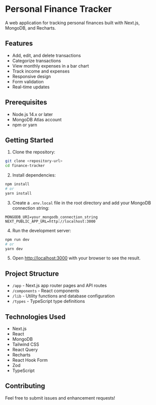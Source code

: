 # Personal Finance Tracker

A web application for tracking personal finances built with Next.js, MongoDB, and Recharts.

## Features

- Add, edit, and delete transactions
- Categorize transactions
- View monthly expenses in a bar chart
- Track income and expenses
- Responsive design
- Form validation
- Real-time updates

## Prerequisites

- Node.js 14.x or later
- MongoDB Atlas account
- npm or yarn

## Getting Started

1. Clone the repository:

```bash
git clone <repository-url>
cd finance-tracker
```

2. Install dependencies:

```bash
npm install
# or
yarn install
```

3. Create a `.env.local` file in the root directory and add your MongoDB connection string:

```
MONGODB_URI=your_mongodb_connection_string
NEXT_PUBLIC_APP_URL=http://localhost:3000
```

4. Run the development server:

```bash
npm run dev
# or
yarn dev
```

5. Open [http://localhost:3000](http://localhost:3000) with your browser to see the result.

## Project Structure

- `/app` - Next.js app router pages and API routes
- `/components` - React components
- `/lib` - Utility functions and database configuration
- `/types` - TypeScript type definitions

## Technologies Used

- Next.js
- React
- MongoDB
- Tailwind CSS
- React Query
- Recharts
- React Hook Form
- Zod
- TypeScript

## Contributing

Feel free to submit issues and enhancement requests!
